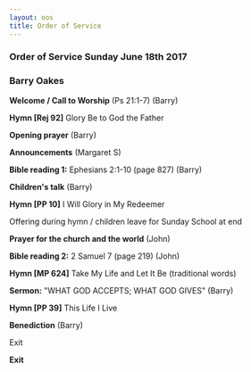 ```yaml
---
layout: oos
title: Order of Service
---
```

### Order of Service Sunday June 18th 2017
### Barry Oakes

**Welcome / Call to Worship** (Ps 21:1-7) (Barry)

**Hymn [Rej 92]** Glory Be to God the Father

**Opening prayer** (Barry)

**Announcements** (Margaret S)

**Bible reading 1:** Ephesians 2:1-10 (page 827) (Barry)

**Children's talk** (Barry)

**Hymn [PP 10]** I Will Glory in My Redeemer

Offering during hymn / children leave for Sunday School at end

**Prayer for the church and the world** (John)

**Bible reading 2:** 2 Samuel 7 (page 219) (John)

**Hymn [MP 624]** Take My Life and Let It Be (traditional words)

**Sermon:** "WHAT GOD ACCEPTS; WHAT GOD GIVES" (Barry)

**Hymn [PP 39]** This Life I Live

**Benediction** (Barry)

Exit

**Exit**
